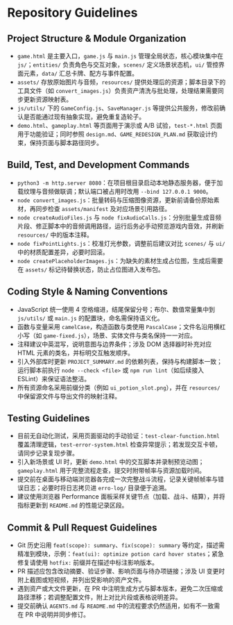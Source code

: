 # Repository Guidelines

## Project Structure & Module Organization
- `game.html` 是主要入口，`game.js` 与 `main.js` 管理全局状态，核心模块集中在 `js/`；`entities/` 负责角色与交互对象，`scenes/` 定义场景状态机，`ui/` 管控界面元素，`data/` 汇总卡牌、配方与事件配置。
- `assets/` 存放原始图片与音频，`resources/` 提供处理后的资源；脚本目录下的工具文件（如 `convert_images.js`）负责资产清洗与批处理，处理结果需要同步更新资源映射表。
- `js/utils/` 下的 `GameConfig.js`、`SaveManager.js` 等提供公共服务，修改前确认是否能通过现有抽象实现，避免重复造轮子。
- `demo.html`、`gameplay.html` 等页面用于演示或 A/B 试验，`test-*.html` 页面用于功能验证；同时参照 `design.md`、`GAME_REDESIGN_PLAN.md` 获取设计约束，保持页面与脚本路径同步。

## Build, Test, and Development Commands
- `python3 -m http.server 8080`：在项目根目录启动本地静态服务器，便于加载纹理与音频做联调；默认端口被占用时改用 `--bind 127.0.0.1 9000`。
- `node convert_images.js`：批量转码与压缩图像资源，更新前请备份原始素材，再同步检查 `assets/manifest` 及对应场景引用路径。
- `node createAudioFiles.js` 与 `node fixAudioCalls.js`：分别批量生成音频片段、修正脚本中的音频调用路径，运行后务必手动预览游戏内音效，并刷新 `resources/` 中的版本注释。
- `node fixPointLights.js`：校准灯光参数，调整前后建议对比 `scenes/` 与 `ui/` 中的材质配置差异，必要时回滚。
- `node createPlaceholderImages.js`：为缺失的素材生成占位图，生成后需要在 `assets/` 标记待替换状态，防止占位图进入发布包。

## Coding Style & Naming Conventions
- JavaScript 统一使用 4 空格缩进，结尾保留分号；布尔、数值常量集中到 `js/utils/` 或 `main.js` 的配置块，命名需保持语义化。
- 函数与变量采用 `camelCase`，构造函数与类使用 `PascalCase`；文件名沿用横杠小写（如 `game-fixed.js`），场景、实体文件与类名保持一一对应。
- 注释建议中英混写，说明意图与边界条件；涉及 DOM 选择器时补充对应 HTML 元素的类名，并标明交互触发顺序。
- 引入外部库时更新 `PROJECT_SUMMARY.md` 的依赖列表，保持与构建脚本一致；运行脚本前执行 `node --check <file>` 或 `npm run lint`（如后续接入 ESLint）来保证语法整洁。
- 所有资源命名采用前缀分类（例如 `ui_potion_slot.png`），并在 `resources/` 中保留源文件与导出文件的映射注释。

## Testing Guidelines
- 目前无自动化测试，采用页面驱动的手动验证：`test-clear-function.html` 覆盖清理逻辑，`test-error-system.html` 检查异常提示；若发现交互卡顿，请同步记录复现步骤。
- 引入新场景或 UI 时，更新 `demo.html` 中的交互脚本并录制预览动图；`gameplay.html` 用于完整流程走查，提交时附带帧率与资源加载时间。
- 提交前在桌面与移动端浏览器各完成一次完整战斗流程，记录关键帧帧率与错误日志；必要时将日志拷贝进 `erro-log/` 目录便于追溯。
- 建议使用浏览器 Performance 面板采样关键节点（加载、战斗、结算），并将指标更新到 `README.md` 的性能记录区段。

## Commit & Pull Request Guidelines
- Git 历史沿用 `feat(scope): summary`、`fix(scope): summary` 等约定，描述需精准到模块，示例：`feat(ui): optimize potion card hover states`；紧急修复请使用 `hotfix:` 前缀并在描述中标注影响版本。
- PR 描述应包含改动摘要、验证步骤、影响页面与待办项链接；涉及 UI 变更时附上截图或短视频，并列出受影响的资产文件。
- 遇到资产或大文件更新，在 PR 中注明生成方式与脚本版本，避免二次压缩或路径漂移；若调整配置文件，附上对比片段或表格说明差异。
- 提交前确认 `AGENTS.md` 与 `README.md` 中的流程要求仍然适用，如有不一致需在 PR 中说明并同步修订。
